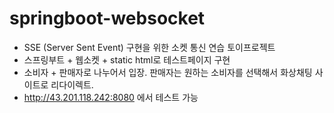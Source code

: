 # springboot-websocket
- SSE (Server Sent Event) 구현을 위한 소켓 통신 연습 토이프로젝트
- 스프링부트 + 웹소켓 + static html로 테스트페이지 구현
- 소비자 + 판매자로 나누어서 입장. 판매자는 원하는 소비자를 선택해서 화상채팅 사이트로 리다이렉트.
- http://43.201.118.242:8080 에서 테스트 가능
